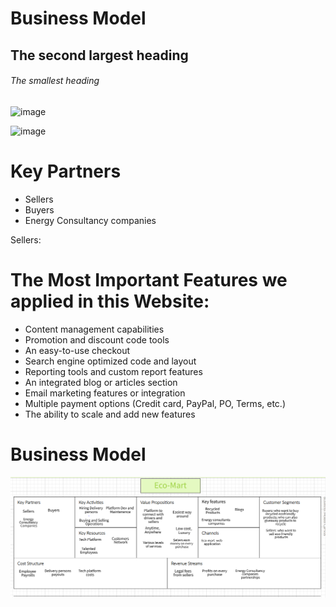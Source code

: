 
# Business Model
## The second largest heading
###### The smallest heading




![image](https://user-images.githubusercontent.com/41589522/127045947-f3f8705c-d196-4ad1-80f8-3b67b1bfe0d3.png)

![image](https://user-images.githubusercontent.com/41589522/127046407-c2a31bbc-f1b9-4efc-bdf7-e351e369c518.png)

# Key Partners
- Sellers
- Buyers
- Energy Consultancy companies

Sellers: 




# The Most Important Features we applied in this Website:
- Content management capabilities
- Promotion and discount code tools
- An easy-to-use checkout
- Search engine optimized code and layout
- Reporting tools and custom report features
- An integrated blog or articles section
- Email marketing features or integration
- Multiple payment options (Credit card, PayPal, PO, Terms, etc.)
- The ability to scale and add new features






# Business Model
![Capture](https://github.com/YashKandalkar/eco-mart/blob/1408487da00804cfb10a59e58f7606f5d7d52c38/images/EcomartBusinessModel.png)
